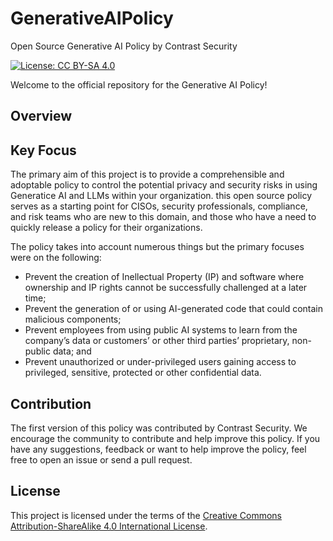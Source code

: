 # GenerativeAIPolicy
Open Source Generative AI Policy by Contrast Security

[![License: CC BY-SA 4.0](https://img.shields.io/badge/License-CC%20BY--SA%204.0-lightgrey.svg)](https://creativecommons.org/licenses/by-sa/4.0/)

Welcome to the official repository for the Generative AI Policy!

## Overview


## Key Focus

The primary aim of this project is to provide a comprehensible and adoptable policy to control the potential privacy and security risks in using Generatice AI and LLMs within your organization. this open source policy serves as a starting point for CISOs, security professionals, compliance, and risk teams who are new to this domain, and those who have a need to quickly release a policy for their organizations. 

The policy takes into account numerous things but the primary focuses were on the following:

* Prevent the creation of Inellectual Property (IP) and software where ownership and IP rights cannot be successfully challenged at a later time;
* Prevent the generation of or using AI-generated code that could contain malicious components;
* Prevent employees from using public AI systems to learn from the company’s data or customers’ or other third parties’ proprietary, non-public data; and
* Prevent unauthorized or under-privileged users gaining access to privileged, sensitive, protected or other confidential data.

## Contribution

The first version of this policy was contributed by Contrast Security.  We encourage the community to contribute and help improve this policy. If you have any suggestions, feedback or want to help improve the policy, feel free to open an issue or send a pull request.

## License

This project is licensed under the terms of the [Creative Commons Attribution-ShareAlike 4.0 International License](https://creativecommons.org/licenses/by-sa/4.0/).

